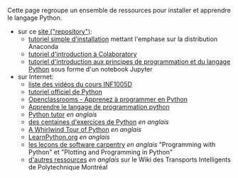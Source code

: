 Cette page regroupe un ensemble de ressources pour installer et apprendre le langage Python. 

* sur ce [site ("repository")](https://github.com/nsaunier/CIV8760):
  * [tutoriel simple d'installation](installation.md) mettant l'emphase sur la distribution Anaconda
  * [tutoriel d'introduction à Colaboratory](colab-tutoriel.md)
  * [tutoriel d'introduction aux principes de programmation et du langage Python](tutoriel-python.ipynb) sous forme d'un notebook Jupyter
* sur Internet:
  * [liste des vidéos du cours INF1005D](https://www.youtube.com/playlist?list=PLfALbWbNPl4bSWH-Pbj3iIb_TVQdr99pH)
  * [tutoriel officiel de Python](https://docs.python.org/fr/3/tutorial/)
  * [Openclassrooms - Apprenez à programmer en Python](https://openclassrooms.com/fr/courses/235344-apprenez-a-programmer-en-python)
  * [Apprendre le langage de programmation python](https://python.doctor/)
  * [Python tutor](https://pythontutor.com) *en anglais*
  * [des centaines d'exercices de Python](https://www.w3resource.com/python-exercises) *en anglais*
  * [A Whirlwind Tour of Python](https://github.com/jakevdp/WhirlwindTourOfPython) *en anglais*
  * [LearnPython.org](https://www.learnpython.org) *en anglais*
  * [les leçons de software carpentry](https://software-carpentry.org/lessons/index.html) *en anglais* "Programming with Python" et "Plotting and Programming in Python"
  * [d'autres ressources](https://www.polymtl.ca/wikitransport/index.php?title=Programming_Resources#Python) *en anglais* sur le Wiki des Transports Intelligents de Polytechnique Montréal
